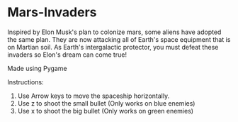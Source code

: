 # Mars-Invaders
Inspired by Elon Musk's plan to colonize mars, some aliens have adopted the same plan. They are now attacking all of Earth's space equipment that is on Martian soil. As Earth's intergalactic protector, you must defeat these invaders so Elon's dream can come true!

Made using Pygame

Instructions:
1. Use Arrow keys to move the spaceship horizontally.
2. Use z to shoot the small bullet (Only works on blue enemies)
3. Use x to shoot the big bullet (Only works on green enemies)


